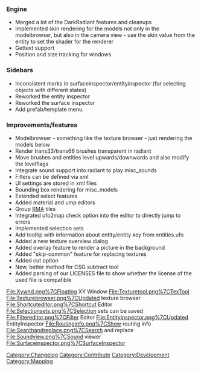 ### Engine

- Merged a lot of the DarkRadiant features and cleanups
- Implemented skin rendering for the models not only in the
  modelbrowser, but also in the camera view - use the skin value from
  the entity to set the shader for the renderer
- Gettext support
- Position and size tracking for windows

### Sidebars

- Inconsistent marks in surfaceinspector/entityinspector (for selecting
  objects with different states)
- Reworked the entity inspector
- Reworked the surface inspector
- Add prefab/template menu.

### Improvements/features

- Modelbrowser - something like the texture browser - just rendering the
  models below
- Render trans33/trans66 brushes transparent in radiant
- Move brushes and entities level upwards/downwards and also modify the
  levelflags
- Integrate sound support into radiant to play misc_sounds
- Filters can be defined via xml
- UI settings are stored in xml files
- Bounding box rendering for misc_models
- Extended select features
- Added material and ump editors
- Group [RMA](Mapping/Random_map_assembly "wikilink") tiles
- Integrated ufo2map check option into the editor to directly jump to
  errors
- Implemented selection sets
- Add tooltip with information about entity/entity key from entities.ufo
- Added a new texture overview dialog
- Added overlay feature to render a picture in the background
- Added "skip-common" feature for replacing textures
- Added cut option
- New, better method for CSG subtract tool
- Added parsing of our LICENSES file to show whether the license of the
  used file is compatible

<File:Xywnd.png%7CFloating> XY Window <File:Texturetool.png%7CTexTool>
<File:Texturebrowser.png%7CUpdated> texture browser
<File:Shortcuteditor.png%7CShortcut> Editor
<File:Selectionsets.png%7CSelection> sets can be saved
<File:Filtereditor.png%7CFilter> Editor
<File:Entityinspector.png%7CUpdated> EntityInspector
<File:Routinginfo.png%7CShow> routing info
<File:Searchandreplace.png%7CSearch> and replace
<File:Soundview.png%7CSound> viewer
<File:Surfaceinspector.png%7CSurfaceInspector>

[Category:Changelog](Category:Changelog "wikilink")
[Category:Contribute](Category:Contribute "wikilink")
[Category:Development](Category:Development "wikilink")
[Category:Mapping](Category:Mapping "wikilink")